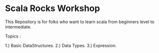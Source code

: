 # Scala Rocks Workshop
This Repository is for folks who want to learn scala from 
beginners level to intermediate.

Topics :

1.) Basic DataStructures. 
2.) Data Types. 
3.) Expression. 

 

